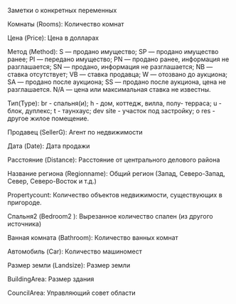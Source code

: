 Заметки о конкретных переменных

Комнаты (Rooms): Количество комнат

Цена (Price): Цена в долларах

Метод (Method): S — продано имущество; SP — продано имущество ранее; PI — передано имущество; PN — продано ранее, информация не разглашается; SN — продано, информация не разглашается; NB — ставка отсутствует; VB — ставка продавца; W — отозвано до аукциона; SA — продано после аукциона; SS — продано после аукциона, цена не разглашается. N/A — цена или максимальная ставка не известны.

Тип(Type): br - спальня(и); h - дом, коттедж, вилла, полу- терраса; u - блок, дуплекс; t - таунхаус; dev site - участок под застройку; o res - другое жилое помещение.

Продавец (SellerG): Агент по недвижимости

Дата (Date): Дата продажи

Расстояние (Distance): Расстояние от центрального делового района

Название региона (Regionname): Общий регион (Запад, Северо-Запад, Север, Северо-Восток и т.д.)

Propertycount: Количество объектов недвижимости, существующих в пригороде.

Спальня2 (Bedroom2 ): Вырезанное количество спален (из другого источника)

Ванная комната (Bathroom): Количество ванных комнат

Автомобиль (Car): Количество машиномест

Размер земли (Landsize): Размер земли

BuildingArea: Размер здания

CouncilArea: Управляющий совет области
